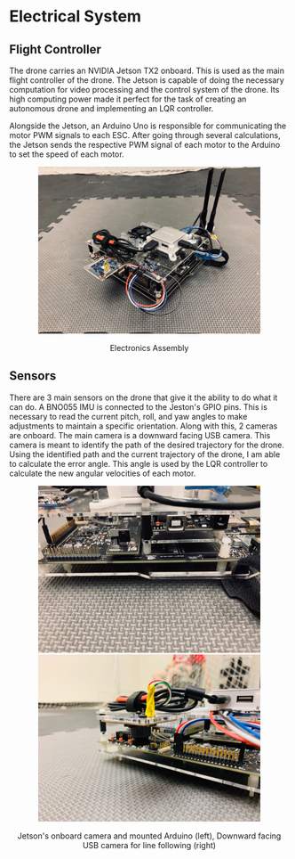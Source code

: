 # Electrical System

## Flight Controller

The drone carries an NVIDIA Jetson TX2 onboard. This is used as the main flight controller of the drone. The Jetson is capable of doing the necessary computation for video processing and the control system of the drone. Its high computing power made it perfect for the task of creating an autonomous drone and implementing an LQR controller.

Alongside the Jetson, an Arduino Uno is responsible for communicating the motor PWM signals to each ESC. After going through several calculations, the Jetson sends the respective PWM signal of each motor to the Arduino to set the speed of each motor.

<p align="center"><img src="https://github.com/balianirudh/jetson-drone/blob/master/images/electronicsAssembly.jpg" width="400" height="300"/></p>
<p align="center"> Electronics Assembly </p>

## Sensors

There are 3 main sensors on the drone that give it the ability to do what it can do. A BNO055 IMU is connected to the Jeston's GPIO pins. This is necessary to read the current pitch, roll, and yaw angles to make adjustments to maintain a specific orientation. Along with this, 2 cameras are onboard. The main camera is a downward facing USB camera. This camera is meant to identify the path of the desired trajectory for the drone. Using the identified path and the current trajectory of the drone, I am able to calculate the error angle. This angle is used by the LQR controller to calculate the new angular velocities of each motor. 

<p align="center"><img src="https://github.com/balianirudh/jetson-drone/blob/master/images/arduinoCloseUp.jpg" width="400" height="300"/> <img src="https://github.com/balianirudh/jetson-drone/blob/master/images/USBCamera.jpg" width="400" height="300"/></p>
<p align="center"> Jetson's onboard camera and mounted Arduino (left), Downward facing USB camera for line following (right) </p>
